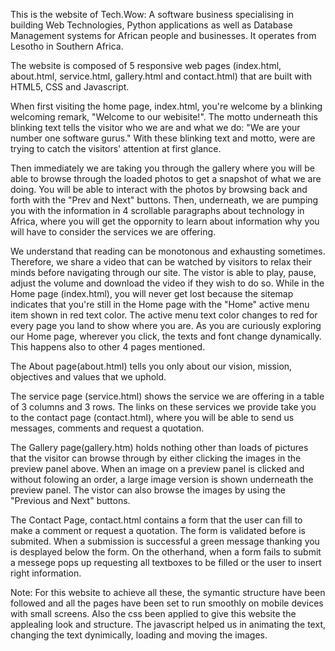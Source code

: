 
This is the website of Tech.Wow: A software business specialising in building Web Technologies, Python applications as well as Database Management systems for African people and businesses.  It operates from Lesotho in Southern Africa.

The website is composed of 5 responsive web pages (index.html, about.html, service.html, gallery.html and contact.html) that are built with HTML5, CSS and Javascript. 

When first visiting the home page, index.html, you're welcome by a blinking welcoming remark, "Welcome to our webisite!".  The motto underneath this blinking text tells the visitor who we are and what we do: "We are your number one software gurus." With these blinking text and motto, were are trying to catch the visitors' attention at first glance.

Then immediately we are taking you through the gallery where you will be able to browse through the loaded photos to get a snapshot of what we are doing. You will be able to interact with the photos by browsing back and forth with the "Prev and Next" buttons.  Then, underneath, we are pumping you with the information in 4 scrollable paragraphs about technology in Africa, where you will get the oppornity to learn about information why you will have to consider the services we are offering.

We understand that reading can be monotonous and exhausting sometimes. Therefore, we share a video that can be watched by visitors to relax their minds before navigating through our site. The vistor is able to play, pause, adjust the volume and download the video if they wish to do so. While in the Home page (index.html), you will never get lost because the sitemap indicates that you're still in the Home page with the "Home" active menu item shown in red text color. The active menu text color changes to red for every page you land to show where you are. As you are curiously exploring our Home page, wherever you click, the texts and font change dynamically. This happens also to other 4 pages mentioned.

The About page(about.html) tells you only about our vision, mission, objectives and values that we uphold. 

The service page (service.html) shows the service we are offering in a table of 3 columns and 3 rows. The links on these services we provide take you to the contact page (contact.html), where you will be able to send us messages, comments  and request a quotation. 

The Gallery page(gallery.htm) holds nothing other than loads of pictures that the visitor can browse through by either clicking the images in the preview panel above. When an image on a preview panel is clicked and without folowing an order, a large image version is shown underneath the preview panel. The vistor can also browse the images by using the "Previous and Next" buttons.

The Contact Page, contact.html contains a form that the user can fill to make a comment or request a quotation. The form is validated before is submited. When a submission is successful a green message thanking you is desplayed below the form. On the otherhand, when a form fails to submit a messege pops up requesting all textboxes to be filled or the user to insert right information.

Note: For this website to achieve all these, the symantic structure have been followed and all the pages have been set to run smoothly on mobile devices with small screens. Also the css been applied to give this website the applealing look and structure. The javascript helped us in animating the text, changing the text dynimically, loading and moving the images.